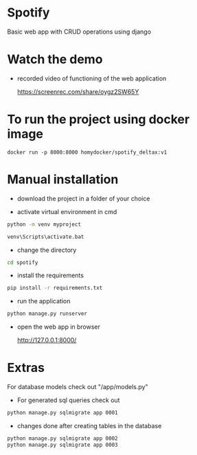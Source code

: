 
# Spotify

Basic web app with CRUD operations using django

# Watch the demo

* recorded video of functioning of the web application

    https://screenrec.com/share/oygz2SW65Y

# To run the project using docker image

    docker run -p 8000:8000 homydocker/spotify_deltax:v1
    
# Manual installation

* download the project in a folder of your choice

* activate virtual environment in cmd

```bash
python -m venv myproject

venv\Scripts\activate.bat

```

* change the directory

```bash
cd spotify
```

* install the requirements

```bash
pip install -r requirements.txt
```

* run the application

```bash
python manage.py runserver 
```

* open the web app in browser

    http://127.0.0.1:8000/


#  Extras

For database  models check out "/app/models.py"

* For generated sql queries check out 

``` bash
python manage.py sqlmigrate app 0001

```
* changes done after creating tables in the database

```bash
python manage.py sqlmigrate app 0002
python manage.py sqlmigrate app 0003
```
